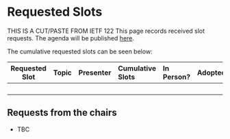 # Requested Slots

THIS IS A CUT/PASTE FROM IETF 122
This page records received slot requests. The agenda will be published [here](https://github.com/IETF-OPSAWG-WG/IETF-Meetings/blob/main/123/agenda.md).

The cumulative requested slots can be seen below:

| Requested Slot          | Topic              |  Presenter | Cumulative Slots   | In Person?   | Adopted?  | Discussed? | Granted Status|
|:-------------:|:-----------------:|:-----:|:----------------|:--------|:--------|:--------|:--------|
|   |  |  |   |  |  |  | - |


## Requests from the chairs

* TBC
